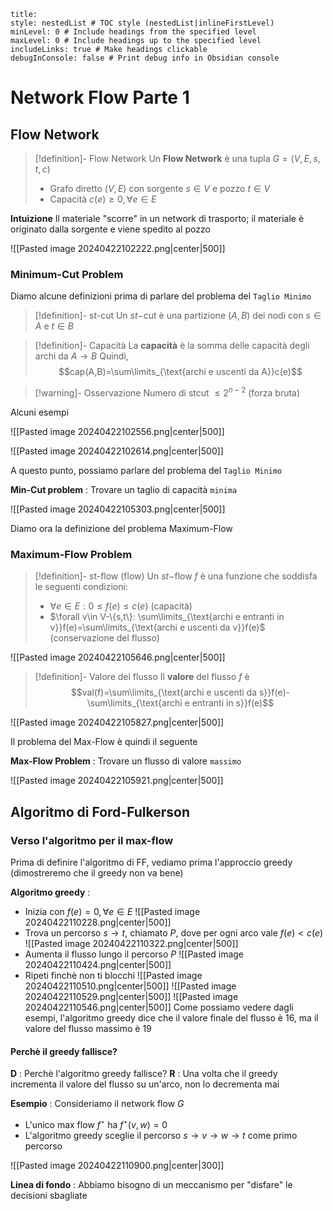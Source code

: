 ```table-of-contents
title: 
style: nestedList # TOC style (nestedList|inlineFirstLevel)
minLevel: 0 # Include headings from the specified level
maxLevel: 0 # Include headings up to the specified level
includeLinks: true # Make headings clickable
debugInConsole: false # Print debug info in Obsidian console
```
# Network Flow Parte 1

## Flow Network

>[!definition]- Flow Network
>Un **Flow Network** è una tupla $G=(V,E,s,t,c)$
>- Grafo diretto $(V,E)$ con sorgente $s\in V$ e pozzo $t\in V$
>- Capacità $c(e)\geq0,\forall e\in E$

**Intuizione** Il materiale "scorre" in un network di trasporto; il materiale è originato dalla sorgente e viene spedito al pozzo

![[Pasted image 20240422102222.png|center|500]]

### Minimum-Cut Problem

Diamo alcune definizioni prima di parlare del problema del `Taglio Minimo`

>[!definition]- st-cut
>Un $st-$cut è una partizione $(A,B)$ dei nodi con $s\in A$ e $t\in B$

>[!definition]- Capacità
>La **capacità** è la somma delle capacità degli archi da $A\to B$
>Quindi, $$cap(A,B)=\sum\limits_{\text{archi e uscenti da A}}c(e)$$

>[!warning]- Osservazione
>Numero di stcut $\leq2^{n-2}$ (forza bruta)

Alcuni esempi

![[Pasted image 20240422102556.png|center|500]]

![[Pasted image 20240422102614.png|center|500]]

A questo punto, possiamo parlare del problema del `Taglio Minimo`

**Min-Cut problem** : Trovare un taglio di capacità `minima`

![[Pasted image 20240422105303.png|center|500]]

Diamo ora la definizione del problema Maximum-Flow

### Maximum-Flow Problem

>[!definition]- st-flow (flow)
>Un $st-$flow $f$ è una funzione che soddisfa le seguenti condizioni:
>- $\forall e\in E : 0\leq f(e)\leq c(e)$ (capacità)
>- $\forall v\in V-\{s,t\}: \sum\limits_{\text{archi e entranti in v}}f(e)=\sum\limits_{\text{archi e uscenti da v}}f(e)$ (conservazione del flusso)

![[Pasted image 20240422105646.png|center|500]]

>[!definition]- Valore del flusso
>Il **valore** del flusso $f$ è $$val(f)=\sum\limits_{\text{archi e uscenti da s}}f(e)-\sum\limits_{\text{archi e entranti in s}}f(e)$$

![[Pasted image 20240422105827.png|center|500]]

Il problema del Max-Flow è quindi il seguente

**Max-Flow Problem** : Trovare un flusso di valore `massimo`

![[Pasted image 20240422105921.png|center|500]]

## Algoritmo di Ford-Fulkerson

### Verso l'algoritmo per il max-flow

Prima di definire l'algoritmo di FF, vediamo prima l'approccio greedy (dimostreremo che il greedy non va bene)

**Algoritmo greedy** :
- Inizia con $f(e)=0,\forall e\in E$ ![[Pasted image 20240422110228.png|center|500]]
- Trova un percorso $s\to t$, chiamato $P$, dove per ogni arco vale $f(e)\lt c(e)$ ![[Pasted image 20240422110322.png|center|500]]
- Aumenta il flusso lungo il percorso $P$ ![[Pasted image 20240422110424.png|center|500]]
- Ripeti finchè non ti blocchi ![[Pasted image 20240422110510.png|center|500]] ![[Pasted image 20240422110529.png|center|500]] ![[Pasted image 20240422110546.png|center|500]]
Come possiamo vedere dagli esempi, l'algoritmo greedy dice che il valore finale del flusso è 16, ma il valore del flusso massimo è 19

#### Perchè il greedy fallisce?

**D** : Perchè l'algoritmo greedy fallisce?
**R** : Una volta che il greedy incrementa il valore del flusso su un'arco, non lo decrementa mai

**Esempio** : Consideriamo il network flow $G$
- L'unico max flow $f^\star$ ha $f^\star(v,w)=0$
- L'algoritmo greedy sceglie il percorso $s\to v\to w\to t$ come primo percorso

![[Pasted image 20240422110900.png|center|300]]

**Linea di fondo** : Abbiamo bisogno di un meccanismo per "disfare" le decisioni sbagliate

